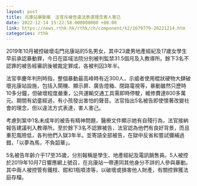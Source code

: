 ```yaml
---
layout: post
title: 兆康站暴動案　法官斥被告違法表達理念害人害己
date: 2022-12-14 15:22:58.000000000 +08:00
link: https://news.rthk.hk/rthk/ch/component/k2/1679779-20221214.htm
categories: rthk
---
```


2019年10月被控破壞屯門兆康站的5名男女，其中23歲男地產經紀及17歲女學生早前承認暴動罪，今日在區域法院分別被判監禁31.5個月及入教導所。餘下3名不認罪的被告經審訊後被裁定罪成，各被判囚3年半。

法官李慶年判刑時指，整個暴動最高峰時有近300人，示威者使用棍狀硬物大肆破壞兆康站設施，包括入閘機、顯示屏、廣告燈箱、閉路電視等，暴動雖然只歷時10多分鐘，但破壞程度嚴重，公共運輸交通工具需即時停駛，維修費達800多萬元。期間有幼童經過，有小孩發出害怕的聲音。法官指出5名被告即使懷著改變社會的理念，但以違法方式表達，害人害己。

考慮到案中1名未成年的被告有精神問題，醫療文件顯示她有自殘行為，法官接納報告建議判入教導所。至於餘下3名不認罪被告，法官認為他們有良好背景，而且重犯風險低，各判他們入獄3年半。並寄語全部被告，在獄中反省和嘗試彌補過錯，「以夢為馬，不負韶華」。

5名被告年齡介乎17至35歲，分別報稱是學生、地產經紀及電訊銷售員。5人被控於2019年10月7日響應網上號召，在兆康站一帶連同其他身分不詳的人參與暴動。其中兩人被控管有鐵枝、鉗和1瓶噴漆等，以破壞或損害他人財產，有關控罪獲法庭存檔。
